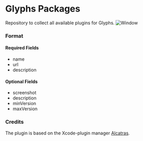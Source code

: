 # Glyphs Packages
Repository to collect all available plugins for Glyphs. 
![Window](https://github.com/schriftgestalt/glyphs-packages/blob/master/images/Screenshot.png?raw=true)

### Format

#### Required Fields

- name
- url
- description

#### Optional Fields

- screenshot
- description
- minVersion
- maxVersion


### Credits

The plugin is based on the Xcode-plugin manager [Alcatras](http://alcatraz.io).